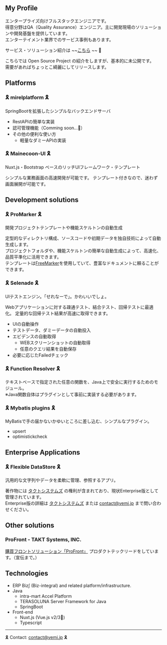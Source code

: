 ## My Profile

エンタープライズ向けフルスタックエンジニアです。  
得意分野はQA（Quality Assurance）エンジニア。主に開発現場のソリューションや開発基盤を提供しています。  
エンターテイメント業界でのサービス事例もあります。  

サービス・ソリューション紹介は ~~[こちら](https://vemic.github.io/) ~~ 🚧

こちらでは Open Source Project の紹介をしますが、基本的に未公開です。  
需要があればちょっとこ綺麗にしてリリースします。

## Platforms

### 🎗 mirelplatform 🎗

SpringBootを拡張したシンプルなバックエンドサーバ

- RestAPIの簡単な実装
- 認可管理機能（Comming soon...🚧）
- その他の便利な使い方
  - 軽量なダミーAPIの実装

### 🎗 Mainecoon-UI 🎗

Nuxt.js・Bootstrap ベースのリッチUIフレームワーク・テンプレート

シンプルな業務画面の高速開発が可能です。
テンプレート付きなので、迷わず画面展開が可能です。

## Development solutions

### 🎗 ProMarker 🎗

開発プロジェクトテンプレートや機能スケルトンの自動生成

定型的なディレクトリ構成、ソースコードや初期データを独自技術によって自動生成します。  
プロジェクトフォルダや、機能スケルトンの簡単な自動生成によって、高速化、品質平準化に活用できます。  
テンプレートは[FreeMarker](https://freemarker.apache.org/)を使用していて、豊富なドキュメントに頼ることができます。  

### 🎗 Selenade 🎗

UIテストエンジン。「せれなーで」。かわいいでしょ。

Webアプリケーションに対する疎通テスト、結合テスト、回帰テストに最適化。
定量的な回帰テスト結果が高速に取得できます。

- UIの自動操作
- テストデータ、ダミーデータの自動投入
- エビデンスの自動取得
  - WEBスクリーンショットの自動取得
  - 任意のクエリ結果を自動保存
- 必要に応じたFailedチェック

### 🎗 Function Resolver 🎗

テキストベースで指定された任意の関数を、Java上で安全に実行するためのモジュール。  
※Java関数自体はプラグインとして事前に実装する必要があります。  

### 🎗 Mybatis plugins 🎗

MyBatisで手の届かないかゆいところに差し込む、シンプルなプラグイン。

- upsert
- optimistickcheck

## Enterprise Applications

### 🎗 Flexible DataStore 🎗

汎用的な文字列やデータを柔軟に管理、参照するアプリ。

著作物には [タクトシステムズ](https://www.takt.co.jp/) の権利が含まれており、現状Enterprise版として管理されています。  
Enterprise版の詳細は [タクトシステムズ](https://www.takt.co.jp/) または contact@vemi.jp まで問い合わせください。  

## Other solutions

### ProFront - TAKT Systems, INC.

[購買フロントソリューション「ProFront」](https://www.takt.co.jp/services/profront/) プロダクトテックリードをしています。（宣伝まで。）


## Technologies

- ERP Biz∫ (Biz-integral) and related platform/infrastructure.
- Java
  - intra-mart Accel Platform
  - TERASOLUNA Server Framework for Java
  - SpringBoot
- Front-end
  - Nuxt.js (Vue.js v2/3🌱)
  - Typescript

---

🎗 Contact: contact@vemi.jp 🎗

<!--
**vemic/vemic** is a ✨ _special_ ✨ repository because its `README.md` (this file) appears on your GitHub profile.

Here are some ideas to get you started:

- 🔭 I’m currently working on ...
- 🌱 I’m currently learning ...
- 👯 I’m looking to collaborate on ...
- 🤔 I’m looking for help with ...
- 💬 Ask me about ...
- 📫 How to reach me: ...
- 😄 Pronouns: ...
- ⚡ Fun fact: ...
-->

